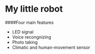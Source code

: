 # My little robot
####Four main features
* LED signal
* Voice recongnizing
* Photo taking
* Climatic and human-movement sensor
